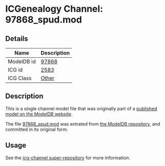 # ICGenealogy Channel: 97868\_spud.mod

## Details

Name | Description
---- | -----------
ModelDB id | [97868](http://senselab.med.yale.edu/ModelDB/ShowModel.cshtml?model=97868)
ICG id | [2583](http://icg.neurotheory.ox.ac.uk/channels/other/2583)
ICG Class | [Other](http://icg.neurotheory.ox.ac.uk/channels/other)

## Description

This is a single channel model file that was originally part of a [published model on the ModelDB website](http://senselab.med.yale.edu/mModelDB/ShowModel.cshtml?model=97868).

The file [97868\_spud.mod](97868_spud.mod) was extrated from [the ModelDB repository](http://senselab.med.yale.edu/ModelDB/ShowModel.cshtml?model=97868), and committed in its original form.

## Usage

See the [icg-channel super-repository](https://github.com/icgenealogy/icg-channels) for more information.